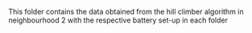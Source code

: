 This folder contains the data obtained from the hill climber algorithm in neighbourhood 2 with the respective battery set-up in each folder
